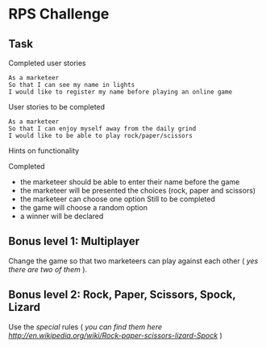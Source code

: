 # RPS Challenge

Task
----

Completed user stories

```
As a marketeer
So that I can see my name in lights
I would like to register my name before playing an online game
```

User stories to be completed

```
As a marketeer
So that I can enjoy myself away from the daily grind
I would like to be able to play rock/paper/scissors
```

Hints on functionality

Completed
- the marketeer should be able to enter their name before the game
- the marketeer will be presented the choices (rock, paper and scissors)
- the marketeer can choose one option
Still to be completed
- the game will choose a random option
- a winner will be declared

## Bonus level 1: Multiplayer

Change the game so that two marketeers can play against each other ( _yes there are two of them_ ).

## Bonus level 2: Rock, Paper, Scissors, Spock, Lizard

Use the _special_ rules ( _you can find them here http://en.wikipedia.org/wiki/Rock-paper-scissors-lizard-Spock_ )
